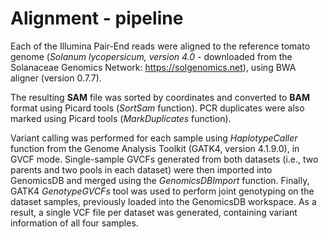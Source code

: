 # Alignment - pipeline

Each of the Illumina Pair-End reads were aligned to the reference tomato genome (*Solanum lycopersicum, version 4.0* - downloaded from the Solanaceae Genomics Network: https://solgenomics.net), using BWA aligner (version 0.7.7). 

The resulting **SAM** file was sorted by coordinates and converted to **BAM** format using Picard tools (*SortSam* function). PCR duplicates were also marked using Picard tools (*MarkDuplicates* function).  

Variant calling was performed for each sample using *HaplotypeCaller* function from the Genome Analysis Toolkit (GATK4, version 4.1.9.0), in GVCF mode. Single-sample GVCFs generated from both datasets (i.e., two parents and two pools in each dataset) were then imported into GenomicsDB and merged using the *GenomicsDBImport* function. Finally, GATK4 *GenotypeGVCFs* tool was used to perform joint genotyping on the dataset samples, previously loaded into the GenomicsDB workspace. As a result, a single VCF file per dataset was generated, containing variant information of all four samples.